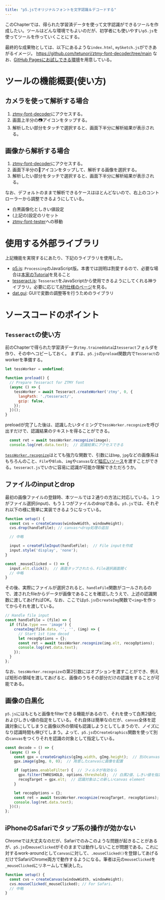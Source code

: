 ```yaml
---
title: "p5.jsでオリジナルフォントを文字認識＆デコードする"
---
```


このChapterでは、得られた学習済データを使って文字認識ができるツールを作成したい。ツールはどんな環境でもよいのだが、初学者にも使いやすい`p5.js`を使ってツールを作っていくことにする。

最終的な成果物としては、以下にあるような`index.html`, `mySketch.js`ができあがるイメージ。
https://github.com/tetunori/ztmy-font-decoder/tree/main
なお、[GitHub Pagesにお試しできる環境](tetunori.github.io/ztmy-font-decoder/)を用意している。

# ツールの機能概要(使い方)
## カメラを使って解析する場合
1. [ztmy-font-decoder](https://tetunori.github.io/ztmy-font-decoder/)にアクセスする。
2. 画面上半分の📷アイコンをタップする。
3. 解析したい部分をタッチで選択すると、画面下半分に解析結果が表示される。

## 画像から解析する場合
1. [ztmy-font-decoder](https://tetunori.github.io/ztmy-font-decoder/)にアクセスする。
2. 画面下半分の📁アイコンをタップして、解析する画像を選択する。
3. 解析したい部分をタッチで選択すると、画面下半分に解析結果が表示される。

なお、デフォルトのままで解析できるケースはほとんどないので、右上のコントローラーから調整できるようにしている。
- 白黒画像化としきい値設定
- (上記の)設定のリセット
- [ztmy-font-tester](https://github.com/tetunori/ztmy-font-tester/)への移動

# 使用する外部ライブラリ
上記機能を実現するにあたり、下記のライブラリを使用した。
- [p5.js](https://github.com/processing/p5.js): `Processing`のJavaScript版。本書では説明は割愛するので、必要な場合は[本家のTutorial](https://p5js.org/tutorials/)を見ること
- [tesseract.js](https://github.com/naptha/tesseract.js): `Tesseract`をJavaScriptから使用できるようにしてくれる神ライブラリ。必要に応じて[API仕様のページ](https://github.com/naptha/tesseract.js/blob/master/docs/api.md)を見る。
- [dat.gui](https://github.com/dataarts/dat.gui): GUIで変数の調整等を行うためのライブラリ

# ソースコードのポイント

## `Tesseract`の使い方
前のChapterで得られた学習済データ`ztmy.traineddata`は`tesseract`フォルダを作り、その中へコピーしておく。
まずは、`p5.js`の`preload`関数内で`Tesseract`のworkerを準備する。
```JavaScript
let tessWorker = undefined;

function preload() {
  // Prepare Tesseract for ZTMY font
  (async () => {
    tessWorker = await Tesseract.createWorker('ztmy', 0, {
      langPath: './tesseract/',
      gzip: false,
    });
  })();
}
```

preloadが完了した後は、認識したいタイミングで`tessWorker.recognize`を呼び出すだけで、認識結果のテキストを得ることができる。

```JavaScript
  const ret = await tessWorker.recognize(image);
  console.log(ret.data.text);  // 認識結果にアクセスできる
```
[`tessWorker.recognize`](https://github.com/naptha/tesseract.js/blob/master/docs/api.md#worker-recognize)はとても強力な関数で、引数には`bmp`, `jpg`などの画像系はもちろんのこと、`File`や`Blob`、`img`や`canvas`など[幅広いソース](https://github.com/naptha/tesseract.js/blob/master/docs/image-format.md)を渡すことができる。`tesseract.js`でいかに容易に認識が可能か理解できただろうか。

## ファイルのinputとdrop
最初の画像ファイルの登録時、本ツールでは２通りの方法に対応している。１つがファイル選択(input)、もう１つがファイルのdropである。`p5.js`では、それぞれ以下の様に簡単に実装できるようになっている。
```JavaScript
function setup() {
  const cvs = createCanvas(windowWidth, windowHeight);
  cvs.drop(handleFile); // canvasへdrop処理の追加

  // 中略

  input = createFileInput(handleFile);  // File inputを作成
  input.style('display', 'none');
}

const _mouseClicked = () => {
  input.elt.click();  // 画面タップされたら、File選択画面開く
  // 中略
}
```

その後、実際にファイルが選択されると、`handleFile`関数がコールされるので、渡されたfileからデータが画像であることを確認したうえで、上述の認識関数に渡してあげればOK。なお、ここでは`p5.js`の`createImg`関数で`<img>`を作ってからそれを渡している。

```JavaScript
// Handle file input
const handleFile = (file) => {
  if (file.type === 'image') {
    createImg(file.data, '', '', (img) => {
      // Start 1st time decod
      let recogOptions = {};
      const ret = await tessWorker.recognize(img.elt, recogOptions);
      console.log(ret.data.text);
    });
  }
};
```
なお、`tessWorker.recognize`の第2引数にはオプションを渡すことができ、例えば矩形の領域を渡してあげると、画像のうちその部分だけの認識をすることが可能である。

## 画像の白黒化
`p5.js`にはもともと画像をfilterできる機能があるので、それを使って白黒2値化およびしきい値の指定をしている。それ自体は簡単なのだが、`canvas`全体を認識対象にしてしまうと画像以外の領域も認識しようとしてしまうので、ノイズになり認識時間も伸びてしまう。よって、`p5.js`の`CreateGraphics`関数を使って別の`canvas`をつくりそれを認識の対象として指定している。

```JavaScript
const decode = () => {
  (async () => {
    const gpx = createGraphics(gImg.width, gImg.height);  // 別のcanvasを準備
    gpx.image(gImg, 0, 0);  // 用意したcanvasに画像を配置

    if (options.enableFilter) {  // フィルタが有効なら
      gpx.filter(THRESHOLD, options.threshold);  // 白黒2値、しきい値を指定してfilterする
      recogTarget = gpx.elt;  // 認識対象はこの新しいcanvas element 
    }

    let recogOptions = {};
    const ret = await tessWorker.recognize(recogTarget, recogOptions);
    console.log(ret.data.text);
  })();
};
```


## iPhoneのSafariでタップ系の操作が効かない
Chromeでは大丈夫なのだが、Safariでのみこのような問題が起きることがあるが、`p5.js`の`mouseClicked`がそのままでは動作しないことが問題である。これに対するwork-aroundとして`canvas`に対して、`.mouseClicked()`を登録してあげるだけでSafari/Chrome両方で動作するようになる。筆者は元の`mouseClicked`を`_mouseClicked`にリネームして解決した。
```JavaScript
function setup() {
  const cvs = createCanvas(windowWidth, windowHeight);
  cvs.mouseClicked(_mouseClicked); // For Safari.
  // 中略
}
```


